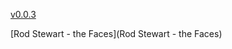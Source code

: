[v0.0.3](https://github.com/littleflute/m8/edit/master/README.md)

[Rod Stewart - the Faces](Rod Stewart - the Faces)
